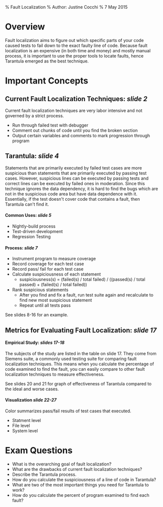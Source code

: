 % Fault Localization
% Author: Justine Cocchi
% 7 May 2015

# Overview
Fault localization aims to figure out which specific parts of your code caused tests to fail down to the exact faulty line of code.
Because fault localization is an expensive (in both time and money) and mostly manual process, it is important to use the proper tools to locate faults, hence Tarantula emerged as the best technique.

# Important Concepts

## Current Fault Localization Techniques: *slide 2*
Current fault localization techniques are very labor intensive and not governed by a strict process.

* Run through failed test with debugger
* Comment out chunks of code until you find the broken section
* Output certain variables and comments to mark progression through program

## Tarantula: *slide 4*
Statements that are primarily executed by failed test cases are more suspicious than statements that are primarily executed by passing test cases. However, suspicious lines can be executed by passing tests and correct lines can be executed by failed ones in moderation.
Since this technique ignores the data dependency, it is hard to find the bugs which are not in the suspicious code area but have data dependence with it. Essentially, if the test doesn't cover code that contains a fault, then Tarantula can't find it.

#### Common Uses: *slide 5*
* Nightly-build process
* Test-driven development
* Regression Testing

#### Process: *slide 7*
* Instrument program to measure coverage
* Record coverage for each test case
* Record pass/ fail for each test case
* Calculate suspiciousness of each statement
     * suspiciousness(s) = (failed(s) / total failed) / ((passed(s) / total passed) + (failed(s) / total failed))
* Rank suspicious statements 
     * After you find and fix a fault, run test suite again and recalculate to find new most suspicious statement
     * Repeat until all tests pass

See slides 8-16 for an example. 

## Metrics for Evaluating Fault Localization: *slide 17*

#### Empirical Study: *slides 17-18*
The subjects of the study are listed in the table on slide 17. They come from Siemens suite, a commonly used testing suite for comparing fault localization techniques. This means when you calculate the percentage of code examined to find the fault, you can easily compare to other fault localization techniques to measure effectiveness.

See slides 20 and 21 for graph of effectiveness of Tarantula compared to the ideal and worse cases.

#### Visualization *slide 22-27*
Color summarizes pass/fail results of test cases that executed.

* Statment level
* File level
* System level


# Exam Questions

* What is the overarching goal of fault localization?
* What are the drawbacks of current fault localization techniques? 
* Describe the Tarantula process.
* How do you calculate the suspiciousness of a line of code in Tarantula?
* What are two of the most important things you need for Tarantula to work? 
* How do you calculate the percent of program examined to find each fault?